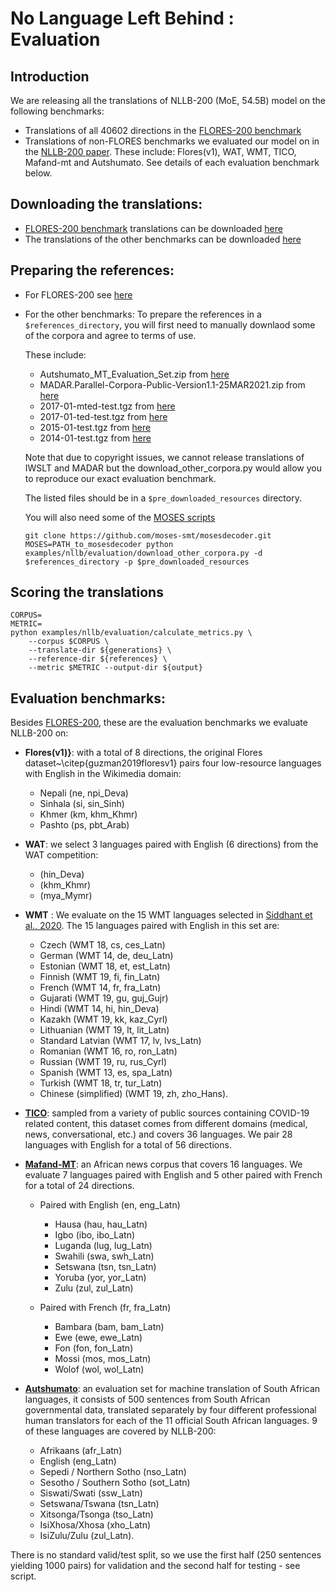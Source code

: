 # No Language Left Behind : Evaluation

## Introduction
We are releasing all the translations of NLLB-200 (MoE, 54.5B) model on the following benchmarks:
- Translations of all 40602 directions in the [FLORES-200 benchmark](https://github.com/facebookresearch/flores/tree/main/flores200)
- Translations of non-FLORES benchmarks we evaluated  our model on in the [NLLB-200 paper](https://arxiv.org/abs/2207.04672). These include: Flores(v1), WAT, WMT, TICO, Mafand-mt and Autshumato. See details of each evaluation benchmark below.


## Downloading the translations:
- [FLORES-200 benchmark](https://github.com/facebookresearch/flores/tree/main/flores200) translations can be downloaded [here](https://tinyurl.com/nllbflorestranslations)
- The translations of the other benchmarks can be downloaded [here](https://tinyurl.com/nllbnonflorestranslations )

## Preparing the references:
- For FLORES-200 see [here](https://github.com/facebookresearch/flores/tree/main/flores200#download)
- For the other benchmarks:
    To prepare the references in a `$references_directory`, you will first need to manually downlaod some of the corpora and agree to terms of use.

    These include: 
    - Autshumato_MT_Evaluation_Set.zip from [here](https://repo.sadilar.org/handle/20.500.12185/506)
    - MADAR.Parallel-Corpora-Public-Version1.1-25MAR2021.zip from [here](https://sites.google.com/nyu.edu/madar/home#h.xpcfdhjyc95c)
    - 2017-01-mted-test.tgz from [here](https://wit3.fbk.eu/2017-01-b)
    - 2017-01-ted-test.tgz from [here](https://wit3.fbk.eu/2017-01-d)
    - 2015-01-test.tgz from [here](https://wit3.fbk.eu/2015-01-b)
    - 2014-01-test.tgz from [here](https://wit3.fbk.eu/2014-01-b)

    Note that due to copyright issues, we cannot release translations of IWSLT and MADAR but the download_other_corpora.py would allow you to reproduce our exact evaluation benchmark.

    The listed files should be in a `$pre_downloaded_resources` directory.

    You will also need some of the [MOSES scripts](https://github.com/moses-smt/mosesdecoder)
    ```    
    git clone https://github.com/moses-smt/mosesdecoder.git
    MOSES=PATH_to_mosesdecoder python examples/nllb/evaluation/download_other_corpora.py -d $references_directory -p $pre_downloaded_resources
    ```


## Scoring the translations
```
CORPUS=
METRIC=
python examples/nllb/evaluation/calculate_metrics.py \
    --corpus $CORPUS \
    --translate-dir ${generations} \
    --reference-dir ${references} \
    --metric $METRIC --output-dir ${output}
```

## Evaluation benchmarks:
Besides [FLORES-200](https://github.com/facebookresearch/flores/flores200), these are the evaluation benchmarks we evaluate NLLB-200 on:

- **Flores(v1)}**: with a total of 8 directions, the original Flores dataset~\citep{guzman2019floresv1} pairs four low-resource languages with English in the Wikimedia domain:
    - Nepali (ne, npi\_Deva)
    - Sinhala (si, sin\_Sinh)
    - Khmer (km, khm\_Khmr)
    - Pashto (ps, pbt\_Arab)

- **WAT**: we select 3 languages paired with English (6 directions) from the WAT competition:
    - (hin\_Deva)
    - (khm\_Khmr) 
    - (mya\_Mymr) 

- **WMT** : We evaluate on the 15 WMT languages selected in [Siddhant et al., 2020](https://aclanthology.org/2020.acl-main.252/). The 15 languages paired with English in this set are: 
    - Czech (WMT 18, cs, ces\_Latn)
    - German (WMT 14, de, deu\_Latn)
    - Estonian (WMT 18, et, est\_Latn)
    - Finnish (WMT 19, fi, fin\_Latn)
    - French (WMT 14, fr, fra\_Latn)
    - Gujarati (WMT 19, gu, guj\_Gujr)
    - Hindi (WMT 14, hi, hin\_Deva)
    - Kazakh (WMT 19, kk, kaz\_Cyrl)
    - Lithuanian (WMT 19, lt, lit\_Latn)
    - Standard Latvian (WMT 17, lv, lvs\_Latn)
    - Romanian (WMT 16, ro, ron\_Latn)
    - Russian (WMT 19, ru, rus\_Cyrl)
    - Spanish (WMT 13, es, spa\_Latn)
    - Turkish (WMT 18, tr, tur\_Latn)
    - Chinese (simplified) (WMT 19, zh, zho\_Hans).

- [**TICO**](https://tico-19.github.io/): sampled from a variety of public sources containing COVID-19 related content, this dataset comes from different domains (medical, news, conversational, etc.) and covers 36 languages. We pair 28 languages with English for a total of 56 directions.

- [**Mafand-MT**](https://github.com/masakhane-io/lafand-mt): an African news corpus that covers 16 languages. We evaluate 7 languages paired with English and 5 other paired with French for a total of 24 directions.
    - Paired with English (en, eng\_Latn)
        - Hausa (hau, hau\_Latn)
        - Igbo (ibo, ibo\_Latn)
        - Luganda (lug, lug\_Latn)
        - Swahili (swa, swh\_Latn)
        - Setswana (tsn, tsn\_Latn)
        - Yoruba (yor, yor\_Latn)
        - Zulu (zul, zul\_Latn)

    - Paired with French (fr, fra\_Latn)
        - Bambara (bam, bam\_Latn)
        - Ewe (ewe, ewe\_Latn)
        - Fon (fon, fon\_Latn)
        - Mossi (mos, mos\_Latn) 
        - Wolof (wol, wol\_Latn)

- [**Autshumato**](https://repo.sadilar.org/handle/20.500.12185/506): an evaluation set for machine translation of South African languages, it consists of 500 sentences from South African governmental data, translated separately by four different professional human translators for each of the 11 official South African languages. 9 of these languages are covered by NLLB-200:
    - Afrikaans (afr\_Latn)
    - English (eng\_Latn)
    - Sepedi / Northern Sotho (nso\_Latn)
    - Sesotho / Southern Sotho (sot\_Latn)
    - Siswati/Swati (ssw\_Latn)
    - Setswana/Tswana (tsn\_Latn)
    - Xitsonga/Tsonga (tso\_Latn)
    - IsiXhosa/Xhosa (xho\_Latn)
    - IsiZulu/Zulu (zul\_Latn). 

There is no standard valid/test split, so we use the first half (250 sentences yielding 1000 pairs) for validation and the second half for testing - see script.

